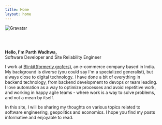 ```yaml
---
title: Home
layout: home
---
```


![Gravatar](https://s.gravatar.com/avatar/f08a316bb8aaed7084f3bb81cbc507ad?s=200)

<br/> <br/>

<b>Hello, I'm Parth Wadhwa, </b>
<br/>
Software Developer and Site Reliability Engineer
<br/>

I work at [Blinkit(formerly grofers)](https://blinkit.com), an e-commerce company based in India. My background is diverse (you could say I'm a specialized generalist), but always close to digital technology.
I have done a bit of everything in backend technology, from backend development to devops or team leading. I love automation as a way to optimize processes and avoid repetitive work, and working in happy agile teams - where work is a way to solve problems, and not a mean by itself.

In this site, I will be sharing my thoughts on various topics related to software engineering, geopolitics and economics. I hope you find my posts informative and enjoyable to read.
